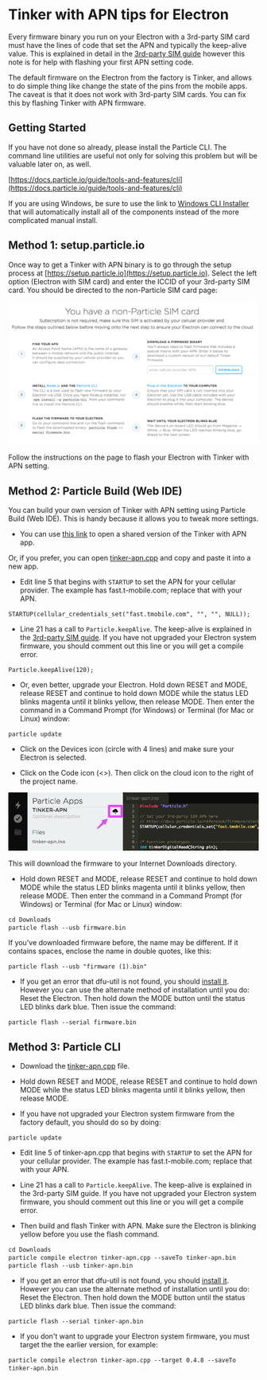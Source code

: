 # Tinker with APN tips for Electron

Every firmware binary you run on your Electron with a 3rd-party SIM card must have the lines of code that set the APN and typically the keep-alive value. This is explained in detail in the [3rd-party SIM guide](https://docs.particle.io/faq/particle-devices/electron-3rdparty-sims/electron/) however this note is for help with flashing your first APN setting code.

The default firmware on the Electron from the factory is Tinker, and allows to do simple thing like change the state of the pins from the mobile apps. The caveat is that it does not work with 3rd-party SIM cards. You can fix this by flashing Tinker with APN firmware.

## Getting Started

If you have not done so already, please install the Particle CLI. The command line utilities are useful not only for solving this problem but will be valuable later on, as well.

[https://docs.particle.io/guide/tools-and-features/cli](https://docs.particle.io/guide/tools-and-features/cli)

If you are using Windows, be sure to use the link to [Windows CLI Installer](https://binaries.particle.io/cli/installer/windows/ParticleCLISetup.exe) that will automatically install all of the components instead of the more complicated manual install.


## Method 1: setup.particle.io

Once way to get a Tinker with APN binary is to go through the setup process at [https://setup.particle.io](https://setup.particle.io). Select the left option (Electron with SIM card) and enter the ICCID of your 3rd-party SIM card. You should be directed to the non-Particle SIM card page:

![Setup](images/setup3rdparty.png)

Follow the instructions on the page to flash your Electron with Tinker with APN setting.

## Method 2: Particle Build (Web IDE)

You can build your own version of Tinker with APN setting using Particle Build (Web IDE). This is handy because it allows you to tweak more settings.

- You can use [this link](https://go.particle.io/shared_apps/595d351dd3deccba2100013c) to open a shared version of the Tinker with APN app.

Or, if you prefer, you can open [tinker-apn.cpp](https://raw.githubusercontent.com/rickkas7/particle_notes/master/tinker-apn-tips/tinker-apn.cpp) and copy and paste it into a new app.

- Edit line 5 that begins with `STARTUP` to set the APN for your cellular provider. The example has fast.t-mobile.com; replace that with your APN.

```
STARTUP(cellular_credentials_set("fast.tmobile.com", "", "", NULL));
```

- Line 21 has a call to `Particle.keepAlive`. The keep-alive is explained in the [3rd-party SIM guide](https://docs.particle.io/faq/particle-devices/electron-3rdparty-sims/electron/). If you have not upgraded your Electron system firmware, you should comment out this line or you will get a compile error.

```
Particle.keepAlive(120);
```

- Or, even better, upgrade your Electron. Hold down RESET and MODE, release RESET and continue to hold down MODE while the status LED blinks magenta until it blinks yellow, then release MODE. Then enter the command in a Command Prompt (for Windows) or Terminal (for Mac or Linux) window:

```
particle update
```

- Click on the Devices icon (circle with 4 lines) and make sure your Electron is selected.

- Click on the Code icon (<>). Then click on the cloud icon to the right of the project name.

![Cloud Icon](images/cloud-icon.png)

This will download the firmware to your Internet Downloads directory.

- Hold down RESET and MODE, release RESET and continue to hold down MODE while the status LED blinks magenta until it blinks yellow, then release MODE. Then enter the command in a Command Prompt (for Windows) or Terminal (for Mac or Linux) window:

```
cd Downloads
particle flash --usb firmware.bin
```

If you've downloaded firmware before, the name may be different. If it contains spaces, enclose the name in double quotes, like this:

```
particle flash --usb "firmware (1).bin"
```

- If you get an error that dfu-util is not found, you should [install it](https://docs.particle.io/faq/particle-tools/installing-dfu-util/electron/). However you can use the alternate method of installation until you do: Reset the Electron. Then hold down the MODE button until the status LED blinks dark blue. Then issue the command:

```
particle flash --serial firmware.bin
```


## Method 3: Particle CLI

- Download the [tinker-apn.cpp](https://raw.githubusercontent.com/rickkas7/particle_notes/master/tinker-apn-tips/tinker-apn.cpp) file.

- Hold down RESET and MODE, release RESET and continue to hold down MODE while the status LED blinks magenta until it blinks yellow, then release MODE. 

- If you have not upgraded your Electron system firmware from the factory default, you should do so by doing:

```
particle update
```

- Edit line 5 of tinker-apn.cpp that begins with `STARTUP` to set the APN for your cellular provider. The example has fast.t-mobile.com; replace that with your APN.

- Line 21 has a call to `Particle.keepAlive`. The keep-alive is explained in the 3rd-party SIM guide. If you have not upgraded your Electron system firmware, you should comment out this line or you will get a compile error.

- Then build and flash Tinker with APN. Make sure the Electron is blinking yellow before you use the flash command.

```
cd Downloads
particle compile electron tinker-apn.cpp --saveTo tinker-apn.bin
particle flash --usb tinker-apn.bin
```

- If you get an error that dfu-util is not found, you should [install it](https://docs.particle.io/faq/particle-tools/installing-dfu-util/electron/). However you can use the alternate method of installation until you do: Reset the Electron. Then hold down the MODE button until the status LED blinks dark blue. Then issue the command:

```
particle flash --serial tinker-apn.bin
```

- If you don't want to upgrade your Electron system firmware, you must target the the earlier version, for example:

```
particle compile electron tinker-apn.cpp --target 0.4.8 --saveTo tinker-apn.bin
```

